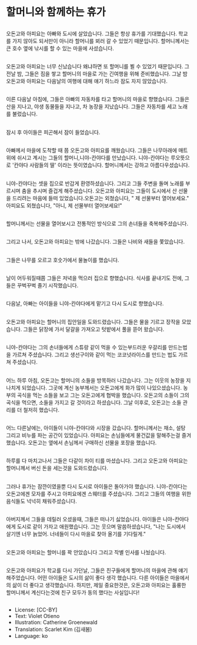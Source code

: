 # 할머니와 함께하는 휴가

##
오돈고와 아피요는 아빠와 도시에 살았습니다. 그들은 항상 휴가를 기대했습니다. 학교를 가지 않아도 되서만이 아니라 할머니를 뵈러 갈 수 있었기 때문입니다. 할머니께서는 큰 호수 옆에 낚시를 할 수 있는 마을에 사셨습니다.

##
오돈고와 아피요는 너무 신났습니다 왜냐하면 또 할머니를 뵐 수 있었기 때문입니다. 그 전날 밤, 그들은 짐을 쌓고 할머니의 마을로 가는 긴여행을 위해 준비했습니다. 그날 밤 오돈고와 아피요는 다음날의 여행에 대해 얘기 하느라 잠도 자지 않았습니다.

##
이른 다음날 아침에, 그들은 아빠의 자동차를 타고 할머니의 마을로 향했습니다. 그들은 산을 지나고, 야생 동물들을 지나고, 차 농장을 지났습니다. 그들은 자동차를 세고 노래를 불렀습니다.

##
잠시 후 아이들은 피곤해서 잠이 들었습니다.

##
아빠께서 마을에 도착할 때 쯤 오돈고와 아피요를 깨웠습니다. 그들은 나무아래에 매트위에 쉬시고 계시는 그들의 할머니,니야-칸야다를 만났습니다. 니야-칸야다는 루오뜻으로 '칸야다 사람들의 딸' 이라는 뜻이였습니다.  할머니께서는 강하고 아름다우셨습니다.

##
니야-칸야다는 셋을 집으로 반갑게 환영하셨습니다. 그리고 그들 주변을 돌며 노래를 부르시며 춤을 추시며 즐겁게 해주셨습니다. 오돈고와 아피요는 그들이 도시에서 산 선물을 드리려는 마음에 들떠 있었습니다.오돈고는 외쳤습니다, " 제 선물부터 열어보세요." 아피요도 외쳤습니다, "아니, 제 선물부터  열어보세요!"

##
할머니께서는 선물을 열어보시고 전통적인 방식으로 그의  손녀들을 축복해주셨습니다.

##
그리고 나서, 오돈고와 아피요는 밖에 나갔습니다. 그들은 나비와 새들을 쫓았습니다.

##
그들은 나무를 오르고 호숫가에서 물놀이를 했습니다.

##
날이 어두워질때쯤 그들은 저녁을 먹으러 집으로 향했습니다. 식사를 끝내기도 전에, 그들은 꾸벅꾸벅 졸기 시작했습니다.

##
다음날, 아빠는 아이들을 니야-칸야다에게 맡기고 다시 도시로 향했습니다.

##
오돈고와 아피요는 할머니의 집안일을 도와드렸습니다. 그들은 물을 기르고 장작을 모았습니다. 그들은 닭장에 가서 달걀을 가져오고 텃밭에서 풀을 뜯어 왔습니다.

##
니야-칸야다는 그의 손녀들에게 스튜랑 같이 먹을 수 있는부드러운 우갈리를 만드는법을 가르쳐 주셨습니다. 그리고 생선구이와 같이 먹는 코코넛라이스를 만드는 법도 가르쳐 주셨습니다.

##
어느 하루 아침, 오돈고는 할머니의 소들을 방목하러 나갔습니다. 그는 이웃의 농장을 지나치게 되었습니다. 그곳에 계신 농부께서는 오돈고에게 화가 많이 나있으셨습니다. 농부의 곡식을 먹는 소들을 보고 그는 오돈고에게 협박을 했습니다. 오돈고의 소들이 그의 곡식을 먹으면, 소들을 가지고 갈 것이라고 하셨습니다. 그날 이후로, 오돈고는 소들 관리를 더 철저히 했습니다.

##
어느 다른날에는, 아이들이 니야-칸야다와 시장을 갔습니다. 할머니께서는 채소, 설탕 그리고 비누를 파는 공간이 있었습니다. 아피요는 손님들에게 물건값을 말해주는걸 즐겨했습니다. 오돈고는 옆에서 손님께서 구매하신 선물을 포장을 했습니다.

##
하루를 다 마치고나서 그들은 다같이 차이 티를 마셨습니다. 그리고 오돈고와 아피요는 할머니께서 버신 돈을 세는것을 도와드렸습니다.

##
그러나 휴가는 잠깐이였을뿐 다시 도시로 아이들은 돌아가야 했습니다. 니야-칸야다는 오돈고에겐 모자를 주시고 아피요에겐 스웨터를 주셨습니다. 그리고 그들의 여행을 위한 음식들도 넉넉히 채워주셨습니다.

##
아버지께서 그들을 데릴러 오셨을때, 그들은 떠나기 싫었습니다. 아이들은 니야-칸야다에게 도시로 같이 가자고 애원했습니다. 그는 웃으며 말씀하셨습니다, "나는 도시에서 살기엔 너무 늙었어. 너네들이 다시 마을로 찾아 올기를 기다릴게."

##
오돈고와 아피요는 할머니를 꽉 안았습니다 그리고 작별 인사를 나눴습니다.

##
오돈고와 아피요가 학교를 다시 가던날, 그들은 친구들에게 할머니의 마을에 관해 얘기해주었습니다. 어떤 아이들은 도시의 삶이 좋다 생각 했습니다. 다른 아이들은 마을에서의 삶이 더 좋다고 생각했습니다. 하지만, 제일 중요한것은, 오돈고와 아피요는 훌륭한 할머니께서 계신다는것에 친구 모두가 동의 했다는 사실입니다!

##
* License: [CC-BY]
* Text: Violet Otieno
* Illustration: Catherine Groenewald
* Translation: Scarlet Kim (김새봄)
* Language: ko
